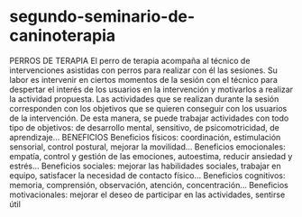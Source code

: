 # segundo-seminario-de-caninoterapia
PERROS DE TERAPIA El perro de terapia acompaña al técnico de intervenciones asistidas con perros para realizar con él las sesiones. Su labor es intervenir en ciertos momentos de la sesión con el técnico para despertar el interés de los usuarios en la intervención y motivarlos a realizar la actividad propuesta. Las actividades que se realizan durante la sesión corresponden con los objetivos que se quieren conseguir con los usuarios de la intervención. De esta manera, se puede trabajar actividades con todo tipo de objetivos: de desarrollo mental, sensitivo, de psicomotricidad, de aprendizaje…
BENEFICIOS
Beneficios físicos: coordinación, estimulación sensorial, control postural, mejorar la movilidad…
Beneficios emocionales: empatía, control y gestión de las emociones, autoestima, reducir ansiedad y estrés…
Beneficios sociales: mejorar las habilidades sociales, trabajar en equipo, satisfacer la necesidad de contacto físico…
Beneficios cognitivos: memoria, comprensión, observación, atención, concentración…
Beneficios motivacionales: mejorar el deseo de participar en las actividades, sentirse útil
